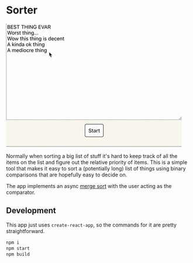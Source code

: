 # Sorter
![A gif showing the sorter in action, starting with a list of examples. After the "start" button is pressed, a pair of buttons show the two current options. One of each of the options is clicked, and a sorted version of the list is displayed.](https://github.com/reklawnos/sorter/blob/master/example.gif?raw=true)

Normally when sorting a big list of stuff it's hard to keep track of all the items on the list and figure out the relative priority of items. This is a simple tool that makes it easy to sort a (potentially long) list of things using binary comparisons that are hopefully easy to decide on.

The app implements an async [merge sort](https://en.wikipedia.org/wiki/Merge_sort) with the user acting as the comparator.

## Development
This app just uses `create-react-app`, so the commands for it are pretty straightforward.
```
npm i
npm start
npm build
```

